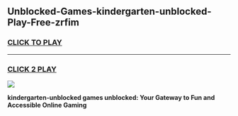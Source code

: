 
## Unblocked-Games-kindergarten-unblocked-Play-Free-zrfim
<h3>
<a href="https://premium76.site?title=kindergarten-unblocked&ref=21A">CLICK TO PLAY</a></h3>
<hr>

<h3>
<a href="https://premium76.site?title=kindergarten-unblocked&ref=21A">CLICK 2 PLAY</a>
  
</h3>

<a href="https://premium76.site?title=kindergarten-unblocked&ref=21A"><img src="https://clearcache.store/games.png"></a>


**kindergarten-unblocked games unblocked: Your Gateway to Fun and Accessible Online Gaming**
